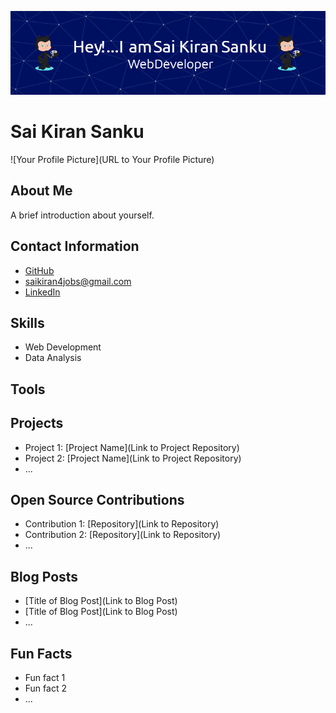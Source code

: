 
![Header](./github-header-image.png)
<!--
**Sai-Kiran-Sanku/sai-kiran-sanku** is a ✨ _special_ ✨ repository because its `README.md` (this file) appears on your GitHub profile.

Here are some ideas to get you started:

- 🔭 I’m currently working on ...
- 🌱 I’m currently learning ...
- 👯 I’m looking to collaborate on ...
- 🤔 I’m looking for help with ...
- 💬 Ask me about ...
- 📫 How to reach me: ...
- 😄 Pronouns: ...
- ⚡ Fun fact: ...
-->

# Sai Kiran Sanku

![Your Profile Picture](URL to Your Profile Picture)

## About Me

A brief introduction about yourself.

## Contact Information

- [GitHub](https://github.com/sai-kiran-sanku)
- saikiran4jobs@gmail.com
- [LinkedIn](https://www.linkedin.com/in/sai-kiran-sanku/)

## Skills

- Web Development
- Data Analysis
## Tools

## Projects

- Project 1: [Project Name](Link to Project Repository)
- Project 2: [Project Name](Link to Project Repository)
- ...

## Open Source Contributions

- Contribution 1: [Repository](Link to Repository)
- Contribution 2: [Repository](Link to Repository)
- ...

## Blog Posts

- [Title of Blog Post](Link to Blog Post)
- [Title of Blog Post](Link to Blog Post)
- ...

## Fun Facts

- Fun fact 1
- Fun fact 2
- ...
